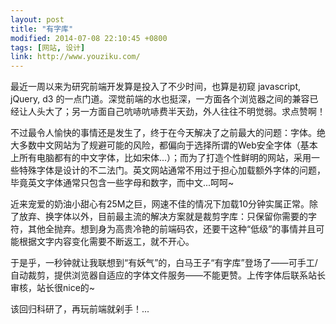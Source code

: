 ```yaml
---
layout: post
title: "有字库"
modified: 2014-07-08 22:10:45 +0800
tags: [网站, 设计]
link: http://www.youziku.com/
---
```


最近一周以来为研究前端开发算是投入了不少时间，也算是初窥 javascript, jQuery, d3 的一点门道。深觉前端的水也挺深，一方面各个浏览器之间的兼容已经让人头大了；另一方面自己吭哧吭哧费半天劲，外人往往不明觉弱。求点赞啊！

不过最令人愉快的事情还是发生了，终于在今天解决了之前最大的问题：字体。绝大多数中文网站为了规避可能的风险，都偏向于选择所谓的Web安全字体（基本上所有电脑都有的中文字体，比如宋体...）；而为了打造个性鲜明的网站，采用一些特殊字体是设计的不二法门。英文网站通常不用过于担心加载额外字体的问题，毕竟英文字体通常只包含一些字母和数字，而中文...呵呵~

近来宠爱的奶油小甜心有25M之巨，网速不佳的情况下加载10分钟实属正常。除了放弃、换字体以外，目前最主流的解决方案就是裁剪字库：只保留你需要的字符，其他全抛弃。想到身为高贵冷艳的前端码农，还要干这种“低级”的事情并且可能根据文字内容变化需要不断返工，就不开心。

于是乎，一秒钟就让我联想到“有妖气”的，白马王子“有字库”登场了——可手工/自动裁剪，提供浏览器自适应的字体文件服务——不能更赞。上传字体后联系站长审核，站长很nice的~

该回归科研了，再玩前端就剁手！...
